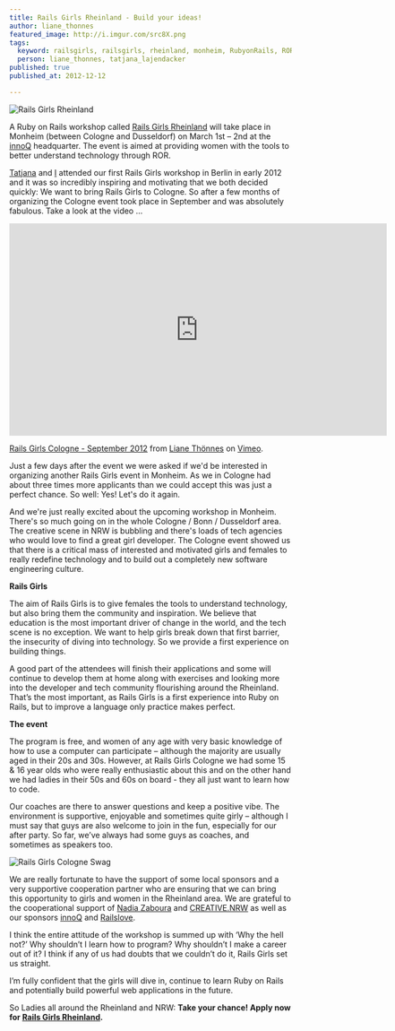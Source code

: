```yaml
---
title: Rails Girls Rheinland - Build your ideas!
author: liane_thonnes
featured_image: http://i.imgur.com/src8X.png
tags:
  keyword: railsgirls, railsgirls, rheinland, monheim, RubyonRails, ROR, women, tech, girls, ladies, awesome
  person: liane_thonnes, tatjana_lajendacker
published: true
published_at: 2012-12-12

---
```


![Rails Girls Rheinland](http://i.imgur.com/1eyK3.png)

A Ruby on Rails workshop called [Rails Girls Rheinland](http://www.railsgirls.com/rheinland) will take place in Monheim (between Cologne and Dusseldorf) on March 1st – 2nd at the [innoQ](http://www.innoq.com/) headquarter. The event is aimed at providing women with the tools to better understand technology through ROR.

[Tatjana](http://railslove.com/team/tatjana_lajendacker/) and [I](http://railslove.com/team/liane_thonnes/) attended our first Rails Girls workshop in Berlin in early 2012 and it was so incredibly inspiring and motivating that we both decided quickly: We want to bring Rails Girls to Cologne. So after a few months of organizing the Cologne event took place in September and was absolutely fabulous. Take a look at the video …

<iframe src="http://player.vimeo.com/video/51511255" width="674" height="379" frameborder="0" webkitAllowFullScreen mozallowfullscreen allowFullScreen></iframe>
<p><a href="http://vimeo.com/51511255">Rails Girls Cologne - September 2012</a> from <a href="http://vimeo.com/user14112349">Liane Th&ouml;nnes</a> on <a href="http://vimeo.com">Vimeo</a>.</p>

Just a few days after the event we were asked if we'd be interested in organizing another Rails Girls event in Monheim. As we in Cologne had about three times more applicants than we could accept this was just a perfect chance. So well: Yes! Let's do it again.

And we're just really excited about the upcoming workshop in Monheim. There's so much going on in the whole Cologne / Bonn / Dusseldorf area. The creative scene in NRW is bubbling and there's loads of tech agencies who would love to find a great girl developer. The Cologne event showed us that there is a critical mass of interested and motivated girls and females to really redefine technology and to build out a completely new software engineering culture.

**Rails Girls**

The aim of Rails Girls is to give females the tools to understand technology, but also bring them the community and inspiration. We believe that education is the most important driver of change in the world, and the tech scene is no exception. We want to help girls break down that first barrier, the insecurity of diving into technology. So we provide a first experience on building things. 

A good part of the attendees will finish their applications and some will continue to develop them at home along with exercises and looking more into the developer and tech community flourishing around the Rheinland. That’s the most important, as Rails Girls is a first experience into Ruby on Rails, but to improve a language only practice makes perfect.

**The event**

The program is free, and women of any age with very basic knowledge of how to use a computer can participate – although the majority are usually aged in their 20s and 30s. However, at Rails Girls Cologne we had some 15 & 16 year olds who were really enthusiastic about this and on the other hand we had ladies in their 50s and 60s on board - they all just want to learn how to code.

Our coaches are there to answer questions and keep a positive vibe. The environment is supportive, enjoyable and sometimes quite girly – although I must say that guys are also welcome to join in the fun, especially for our after party. So far, we’ve always had some guys as coaches, and sometimes as speakers too.

![Rails Girls Cologne Swag](http://i.imgur.com/qSz3V.png)

We are really fortunate to have the support of some local sponsors and a very supportive cooperation partner who are ensuring that we can bring this opportunity to girls and women in the Rheinland area. We are grateful to the cooperational support of [Nadia Zaboura](https://twitter.com/nadia_z) and [CREATIVE.NRW](http://creative.nrw.de) as well as our sponsors [innoQ](http://www.innoq.com/) and [Railslove](http://www.railslove.com/). 

I think the entire attitude of the workshop is summed up with ‘Why the hell not?’ Why shouldn’t I learn how to program? Why shouldn’t I make a career out of it? I think if any of us had doubts that we couldn’t do it, Rails Girls set us straight.

I’m fully confident that the girls will dive in, continue to learn Ruby on Rails and potentially build powerful web applications in the future.

So Ladies all around the Rheinland and NRW: 
**Take your chance! Apply now for [Rails Girls Rheinland](http://railsgirls.com/rheinland).**
